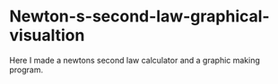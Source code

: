 # Newton-s-second-law-graphical-visualtion
Here I made a newtons second law calculator and a graphic making program.
